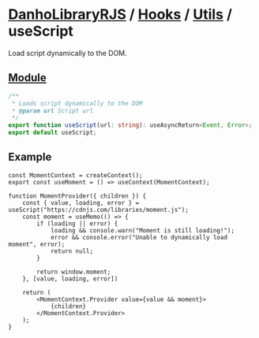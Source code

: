 # [DanhoLibraryRJS](../../index.md) / [Hooks](../index.md) / [Utils](index.md) / useScript
Load script dynamically to the DOM.

## [Module](../../../src/hooks/utils/useScript.ts)
```ts
/**
 * Loads script dynamically to the DOM
 * @param url Script url
 */
export function useScript(url: string): useAsyncReturn<Event, Error>;
export default useScript;
```

## Example
```tsx
const MomentContext = createContext();
export const useMoment = () => useContext(MomentContext);

function MomentProvider({ children }) {
    const { value, loading, error } = useScript("https://cdnjs.com/libraries/moment.js");
    const moment = useMemo(() => {
        if (loading || error) {
            loading && console.warn("Moment is still loading!");
            error && console.error("Unable to dynamically load moment", error);
            return null;
        }

        return window.moment;
    }, [value, loading, error])

    return (
        <MomentContext.Provider value={value && moment}>
            {children}
        </MomentContext.Provider>
    );
}
```